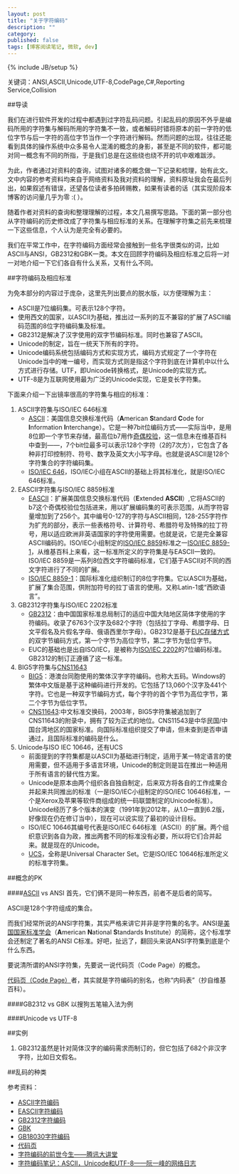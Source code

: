 ```yaml
---
layout: post
title: "关于字符编码"
description: ""
category: 
published: false
tags: [博客阅读笔记, 微软, dev]
---
```

{% include JB/setup %}

关键词：ANSI,ASCII,Unicode,UTF-8,CodePage,C#,Reporting Service,Collision

##导读

我们在进行软件开发的过程中都遇到过字符乱码问题。引起乱码的原因不外乎是编码所用的字符集与解码所用的字符集不一致，或者解码时错将原本的前一字符的低位字节与后一字符的高位字节当作一个字符进行解码。然而问题的出现，往往还能看到具体的操作系统中众多易令人混淆的概念的身影，甚至是不同的软件，都可能对同一概念有不同的所指，于是我们总是在这些绕也绕不开的坑中艰难跋涉。

为此，作者通过对资料的查询，试图对诸多的概念做一下记录和梳理，始有此文。文中内容的参考资料均来自于网络资料及我对资料的理解，资料原址我会在最后列出，如果叙述有错误，还望各位读者多拍砖赐教，如果有读者的话（其实现阶段本博客的访问量几乎为零 :( ）。

随着作者对资料的查询和整理理解的过程，本文几易撰写思路。下面的第一部分也从字符编码的历史修改成了字符集与相应标准的关系。在理解字符集之前先来梳理一下这些信息，个人认为是完全有必要的。

我们在平常工作中，在字符编码方面经常会接触到一些名字很类似的词，比如ASCII与ANSI，GB2312和GBK一类。本文在回顾字符编码及相应标准之后将一对一对地介绍一下它们各自有什么关系，又有什么不同。

##字符编码及相应标准

为免本部分的内容过于庞杂，这里先列出要点的脱水版，以方便理解为主：

* ASCII是7位编码集。可表示128个字符。
* 使用西文的国家，以ASCII为基础，推出过一系列的互不兼容的扩展了ASCII编码范围的8位字符编码集及标准。
* GB2312是解决了汉字使用的双字节编码标准。同时也兼容了ASCII。
* Unicode的制定，旨在一统天下所有的字符。
* Unicode编码系统包括编码方式和实现方式，编码方式规定了一个字符在Unicode当中的唯一编号，而实现方式则是指这个字符到底在计算机中以什么方式进行存储。UTF，即Unicode转换格式，是Unicode的实现方式。
* UTF-8是为互联网使用最为广泛的Unicode实现，它是变长字符集。 

下面来介绍一下出镜率很高的字符集与相应的标准：

1. ASCII字符集与ISO/IEC 646标准
   * [ASCII](http://zh.wikipedia.org/wiki/ASCII)：美国信息交换标准代码（**A**merican **S**tandard **C**ode for **I**nformation **I**nterchange）。它是一种7bit位编码方式——实际当中，是用8位即一个字节来存储，最高位b7用作[奇偶校验](http://zh.wikipedia.org/zh-cn/%E5%A5%87%E5%81%B6%E6%A0%A1%E9%AA%8C%E4%BD%8D)，这一信息未在维基百科中查到——，7个bit位最多可以表示128个字符（2的7次方），它包含了各种非打印控制符、符号、数字及英文大小写字母。也就是说ASCII是128个字符集合的字符编码集。
   * [ISO/IEC 646](http://zh.wikipedia.org/wiki/ISO_646)，ISO/IEC小组在ASCII的基础上将其标准化，就是ISO/IEC 646标准。   
2. EASCII字符集与ISO/IEC 8859标准
   * [EASCII](http://zh.wikipedia.org/wiki/EASCII)：扩展美国信息交换标准代码（**E**xtended **ASCII**）,它将ASCII的b7这个奇偶校验位包括进来，用以扩展编码集的可表示范围，从而字符容量增加到了256个。其中编号0-127的字符与ASCII相同，128-255字符作为扩充的部分，表示一些表格符号、计算符号、希腊符号及特殊的拉丁符号，用以适应欧洲非英语国家的字符使用需要。也就是说，它是完全兼容ASCII编码的。ISO/IEC小组制定的[ISO/IEC 8859](http://zh.wikipedia.org/zh-cn/ISO/IEC_8859)标准之一[ISO/IEC 8859-1](http://zh.wikipedia.org/wiki/ISO/IEC_8859-1)，从维基百科上来看，这一标准所定义的字符集是与EASCII一致的。ISO/IEC 8859是一系列8位西文字符编码标准，它们基于ASCII对不同的西文字符进行了不同的扩展。
   * [ISO/IEC 8859-1](http://zh.wikipedia.org/wiki/ISO/IEC_8859-1)：国际标准化组织制订的8位字符集。它以ASCII为基础，扩展了集合范围，供附加符号的拉丁语言的使用。又称Latin-1或“西欧语言”。
4. GB2312字符集与ISO/IEC 2202标准
   * [GB2312](http://zh.wikipedia.org/wiki/GB_2312)：由中国国家标准总局制订的适应中国大陆地区简体字使用的字符编码。收录了6763个汉字及682个字符（包括拉丁字母、希腊字母、日文平假名及片假名字母、俄语西里尔字母）。GB2312是基于[EUC存储方式](http://zh.wikipedia.org/wiki/EUC)的双字节编码方式，第一个字节为高位字节，第二字节为低位字节。
   * EUC的基础也是出自ISO/IEC，是被称为[ISO/IEC 2202](http://zh.wikipedia.org/wiki/ISO/IEC_2022)的7位编码标准。GB2312的制订正遵循了这一标准。 
5. BIG5字符集与[CNS11643](http://zh.wikipedia.org/wiki/CNS11643)
   * [BIG5](http://zh.wikipedia.org/zh-cn/%E5%A4%A7%E4%BA%94%E7%A2%BC)：港澳台同胞使用的繁体汉字字符编码。也称大五码。Windows的繁体中文版是基于这种编码进行开发的。它包括了13,060个汉字及441个字符。它也是一种双字节编码方式，每个字符的首个字节为高位字节，第二个字节为低位字节。
   * [CNS11643](http://zh.wikipedia.org/wiki/CNS11643):中文标准交换码，2003年，BIG5字符集被追加到了CNS11643的附录中，拥有了较为正式的地位。CNS11543是中华民国/中国台湾地区的国家标准。向国际标准组织提交了申请，但未查到是否申请通过，且国际标准的编码是什么。
6. Unicode与ISO IEC 10646，还有UCS
   * 前面提到的字符集都是以ASCII为基础进行制定，适用于某一特定语言的使用需要，但不适用于多语言环境，Unicode的制定则是旨在推出一种适用于所有语言的替代性方案。
   * Unicode是原本由两个组织各自独自制定，后来双方将各自的工作成果合并起来共同推出的标准（一是ISO/IEC小组制定的ISO/IEC 10646标准，一个是Xerox及苹果等软件商组成的统一码联盟制定的Unicode标准）。Unicode经历了多个版本的演变（1991年到2012年，从1.0一直到6.2版，好像现在仍在修订当中），现在可以说实现了最初的设计目标。
   * ISO/IEC 10646其编号代表是ISO/IEC 646标准（ASCII）的扩展。两个组织意识到各自为政，推出两套不同的标准没有必要，所以将它们合并起来。就是现在的Unicode。
   * [UCS](http://zh.wikipedia.org/wiki/%E9%80%9A%E7%94%A8%E5%AD%97%E7%AC%A6%E9%9B%86)，全称是Universal Character Set。它是ISO/IEC 10646标准所定义的标准字符集。

##概念的PK

####[ASCII](http://zh.wikipedia.org/wiki/ASCII "ASCII") vs ANSI
首先，它们俩不是同一种东西，前者不是后者的简写。

ASCII是128个字符组成的集合。

而我们经常所说的ANSI字符集，其实严格来讲它并非是字符集的名字。ANSI是[美国国家标准学会](http://zh.wikipedia.org/wiki/%E7%BE%8E%E5%9B%BD%E5%9B%BD%E5%AE%B6%E6%A0%87%E5%87%86%E5%8D%8F%E4%BC%9A)（**A**merican **N**ational **S**tandards **I**nstitute）的简称，这个标准学会还制定了著名的ANSI C标准。好吧，扯远了，翻回头来说ANSI字符集到底是个什么东西。

要说清所谓的ANSI字符集，先要说一说代码页（Code Page）的概念。

[代码页（Code Page）](http://zh.wikipedia.org/wiki/%E4%BB%A3%E7%A0%81%E9%A1%B5)者，其实就是字符编码的别名，也称“内码表”（抄自维基百科）。

####GB2312 vs GBK
以搜狗五笔输入法为例

####Unicode vs UTF-8

##实例
1. GB2312虽然是针对简体汉字的编码需求而制订的，但它包括了682个非汉字字符，比如日文假名。

##乱码的种类

参考资料：

* [ASCII字符编码](http://zh.wikipedia.org/wiki/ASCII)
* [EASCII字符编码](http://zh.wikipedia.org/wiki/EASCII)
* [GB2312字符编码](http://zh.wikipedia.org/wiki/GB_2312)
* [GBK]()
* [GB18030字符编码](http://zh.wikipedia.org/wiki/GB_18030)
* [代码页](http://zh.wikipedia.org/wiki/%E4%BB%A3%E7%A0%81%E9%A1%B5)
* [字符编码的前世今生——腾讯大讲堂](http://djt.qq.com/article/view/658?ADTAG=email.InnerAD.weekly.20130902&bsh_bid=281085951)
* [字符编码笔记：ASCII，Unicode和UTF-8——阮一峰的网络日志](http://www.ruanyifeng.com/blog/2007/10/ascii_unicode_and_utf-8.html)